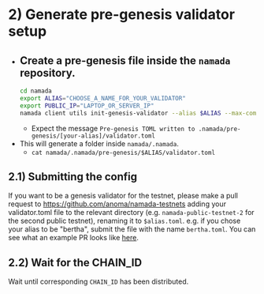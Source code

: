 # 2) Generate pre-genesis validator setup

- Create a pre-genesis file inside the `namada` repository.
    - 
    ``` bash
    cd namada
    export ALIAS="CHOOSE_A_NAME_FOR_YOUR_VALIDATOR"
    export PUBLIC_IP="LAPTOP_OR_SERVER_IP"
    namada client utils init-genesis-validator --alias $ALIAS --max-commission-rate-change 0.01 --commission-rate 0.05 --net-address $PUBLIC_IP:26656
    ```
    - Expect the message `Pre-genesis TOML written to .namada/pre-genesis/[your-alias]/validator.toml`
- This will generate a folder inside `namada/.namada`.
    - `cat namada/.namada/pre-genesis/$ALIAS/validator.toml`

## 2.1) Submitting the config
If you want to be a genesis validator for the testnet, please make a pull request to https://github.com/anoma/namada-testnets adding your validator.toml file to the relevant directory (e.g. `namada-public-testnet-2` for the second public testnet), renaming it to `$alias.toml`. e.g. if you chose your alias to be "bertha", submit the file with the name `bertha.toml`. You can see what an example PR looks like [here](https://github.com/anoma/namada-testnets/pull/29).

## 2.2) Wait for the CHAIN_ID
Wait until corresponding `CHAIN_ID` has been distributed.
